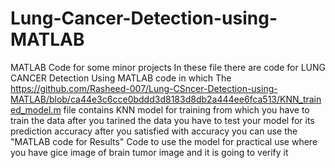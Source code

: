# Lung-Cancer-Detection-using-MATLAB

MATLAB Code for some minor projects In these file there are code for LUNG CANCER Detection Using MATLAB code in which The https://github.com/Rasheed-007/Lung-CSncer-Detection-using-MATLAB/blob/ca44e3c6cce0bddd3d8183d8db2a444ee6fca513/KNN_trained_model.m file contains KNN model for training from which you have to train the data after you tarined the data you have to test your model for its prediction accuracy after you satisfied with accuracy you can use the "MATLAB code for Results" Code to use the model for practical use where you have gice image of brain tumor image and it is going to verify it
